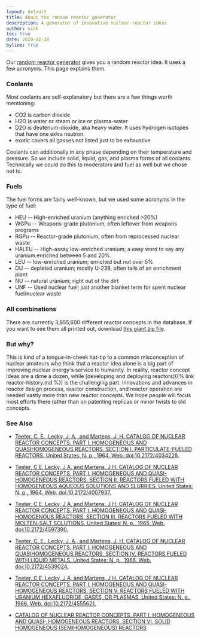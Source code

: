 ```yaml
---
layout: default
title: About the random reactor generator
description: A generator of innovative nuclear reactor ideas
author: nick
toc: true
date: 2020-02-28
byline: true
---
```

<div class="row">
<div class="col-md-8" markdown="1">

Our [random reactor generator](./random) gives you a random reactor idea. It uses a few
acronyms. This page explains them. 

### Coolants

Most coolants are self-explanatory but there are a few things worth mentioning:

* CO2 is carbon dioxide
* H2O is water or steam or ice or plasma-water
* D2O is deuterium-dioxide, aka heavy water. It uses hydrogen isotopes that have one extra
  neutron.
* exotic covers all gasses not listed just to be exhaustive

Coolants can additionally in any phase depending on their temperature and pressure. So we
include solid, liquid, gas, and plasma forms of all coolants. Technically we could do this
to moderators and fuel as well but we chose not to. 

### Fuels
The fuel forms are fairly well-known, but we used some acronyms in the type of fuel:

* HEU -- High-enriched uranium (anything enriched >20%)
* WGPu -- Weapons-grade plutonium, often leftover from weapons programs
* RGPu -- Reactor-grade plutonium, often from reprocessed nuclear waste
* HALEU -- High-assay low-enriched uranium; a easy word to say any uranium enriched
  between 5 and 20%. 
* LEU -- low-enriched uranium; enriched but not over 5%
* DU -- depleted uranium; mostly U-238, often tails of an enrichment plant
* NU -- natural uranium; right out of the dirt
* UNF -- Used nuclear fuel; just another blanket term for spent nuclear fuel/nuclear waste

### All combinations
There are currently 3,855,600 different reactor concepts in the database. If you want to
see them all printed out, download [this giant zip file](./assets/all_reactors.zip).

### But why?
This is kind of a tongue-in-cheek hat-tip to a common misconception of nuclear amateurs
who think that a reactor idea alone is a big part of improving nuclear energy's service to
humanity. In reality, reactor concept ideas are a dime a dozen, while [developing and
deploying reactors]({% link reactor-history.md %}) is the challenging part. Innovations
and advances in reactor design process, reactor construction, and reactor operation are
needed vastly more than new reactor concepts. We hope people will focus most efforts there
rather than on patenting replicas or minor twists to old concepts.

### See Also

* [Teeter, C. E., Lecky, J. A., and Martens, J. H. CATALOG OF NUCLEAR REACTOR CONCEPTS.
  PART I. HOMOGENEOUS AND QUASIHOMOGENEOUS REACTORS. SECTION I. PARTICULATE-FUELED
REACTORS. United States: N. p., 1964. Web. doi:10.2172/4034226.
](https://www.osti.gov/biblio/4034226-catalog-nuclear-reactor-concepts-part-homogeneous-quasihomogeneous-reactors-section-particulate-fueled-reactors)

* [Teeter, C E, Lecky, J A, and Martens, J H. CATALOG OF NUCLEAR REACTOR CONCEPTS. PART I.
  HOMOGENEOUS AND QUASI- HOMOGENEOUS REACTORS. SECTION II. REACTORS FUELED WITH
HOMOGENEOUS AQUEOUS SOLUTIONS AND SLURRIES. United States: N. p., 1964. Web.
doi:10.2172/4007937.
](https://www.osti.gov/biblio/4007937-catalog-nuclear-reactor-concepts-part-homogeneous-quasi-homogeneous-reactors-section-ii-reactors-fueled-homogeneous-aqueous-solutions-slurries)

* [Teeter, C E, Lecky, J A, and Martens, J H. CATALOG OF NUCLEAR REACTOR CONCEPTS. PART I.
  HOMOGENEOUS AND QUASI- HOMOGENOUS REACTORS. SECTION III. REACTORS FUELED WITH
MOLTEN-SALT SOLUTIONS. United States: N. p., 1965. Web. doi:10.2172/4597390.
](https://www.osti.gov/biblio/4597390-catalog-nuclear-reactor-concepts-part-homogeneous-quasi-homogenous-reactors-section-iii-reactors-fueled-molten-salt-solutions)

* [Teeter, C. E., Lecky, J. A., and Martens, J. H. CATALOG OF NUCLEAR REACTOR CONCEPTS. PART I. HOMOGENEOUS AND QUASIHOMOGENEOUS REACTORS. SECTION IV. REACTORS FUELED WITH LIQUID METALS. United States: N. p., 1966. Web. doi:10.2172/4539024. ](https://www.osti.gov/biblio/4539024-catalog-nuclear-reactor-concepts-part-homogeneous-quasihomogeneous-reactors-section-iv-reactors-fueled-liquid-metals)

* [Teeter, C E, Lecky, J A, and Martens, J H. CATALOG OF NUCLEAR REACTOR CONCEPTS. PART I. HOMOGENEOUS AND QUASI- HOMOGENEOUS REACTORS. SECTION V. REACTORS FUELED WITH URANIUM HEXAFLUORIDE, GASES, OR PLASMAS. United States: N. p., 1966. Web. doi:10.2172/4555621. ](https://www.osti.gov/biblio/4555621/)

* [CATALOG OF NUCLEAR REACTOR CONCEPTS. PART I. HOMOGENEOUS AND QUASI- HOMOGENEOUS
  REACTORS. SECTION VI. SOLID HOMOGENEOUS (SEMIHOMOGENEOUS)
REACTORS](https://www.osti.gov/biblio/4519726-catalog-nuclear-reactor-concepts-part-homogeneous-quasi-homogeneous-reactors-section-vi-solid-homogeneous-semihomogeneous-reactors)


</div>
</div>

